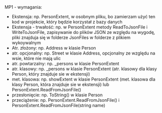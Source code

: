 ﻿MP1 - wymagania:

* Ekstensja: np. PersonExtent, w osobnym pliku, bo zamierzam użyć ten kod w projekcie, który będzie korzystał z bazy danych
* Ekstensja - trwałość: np. w PersonExtent metody ReadToJsonFile i WriteToJsonFile, zapisywanie do plików JSON ze względu na wygodę, 
pliki znajduja się w folderze JsonFiles w folderze z plikiem wykoywalnym
* Atr. złożony: np. Address w klasie Person
* atr. opcjonalny: np. Street w klasie Address, opcjonalny ze względu na wsie, które nie mają ulic
* atr. powtarzalny: np. _persons w klasie PersonExtent
* atr. klasowy: np. _persons w klasie PersonExtent (atr. klasowy dla klasy Person, który znajduje sie w ekstensji)
* met. klasowa: np. showExtent w klasie PersonExtent (met. klasowa dla klasy Person, która znajduje sie w ekstensji) lub PersonExtent.ReadFromJsonFile()
* przesłonięcie: np. ToString() w klasie Person
* przeciążenie: np. PersonExtent.ReadFromJsonFile() i PersonExtent.ReadFromJsonFile(string name)